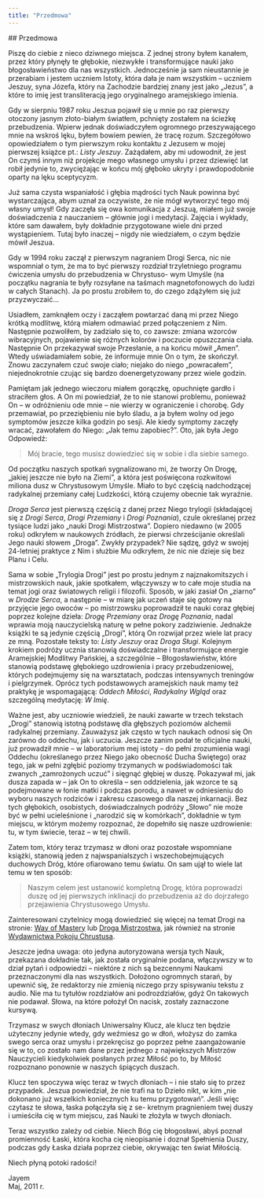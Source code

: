 ```yaml
---
title: "Przedmowa"
---
```


<div markdown="1" class="chHead"> 
## Przedmowa
</div>

Piszę do ciebie z nieco dziwnego miejsca. Z jednej strony byłem kanałem, przez który płynęły te głębokie, niezwykłe i transformujące nauki jako błogosławieństwo dla nas wszystkich. Jednocześnie ja sam nieustannie je przerabiam i jestem uczniem Istoty, która dała je nam wszystkim – uczniem Jeszuy, syna Józefa, który na Zachodzie bardziej znany jest jako „Jezus”, a które to imię jest transliteracją jego oryginalnego aramejskiego imienia.

Gdy w sierpniu 1987 roku Jeszua pojawił się u mnie po raz pierwszy otoczony jasnym złoto-białym światłem, pchnięty zostałem na ścieżkę przebudzenia. Wpierw jednak doświadczyłem ogromnego przeszywającego mnie na wskroś lęku, byłem bowiem pewien, że tracę rozum. Szczegółowo opowiedziałem o tym pierwszym roku kontaktu z Jezusem w mojej pierwszej książce pt.: *Listy Jeszuy*. Zażądałem, aby mi udowodnił, że jest On czymś innym niż projekcje mego własnego umysłu i przez dziewięć lat robił jedynie to, zwyciężając w końcu mój głęboko ukryty i prawdopodobnie oparty na lęku sceptycyzm.

Już sama czysta wspaniałość i głębia mądrości tych Nauk powinna być wystarczająca, abym uznał za oczywiste, że nie mógł wytworzyć tego mój własny umysł! Gdy zaczęła się owa komunikacja z Jeszuą, miałem już swoje doświadczenia z nauczaniem – głównie jogi i medytacji. Zajęcia i wykłady, które sam dawałem, były dokładnie przygotowane wiele dni przed wystąpieniem. Tutaj było inaczej – nigdy nie wiedziałem, o czym będzie mówił Jeszua.

Gdy w 1994 roku zaczął z pierwszym nagraniem Drogi Serca, nic nie wspomniał o tym, że ma to być pierwszy rozdział trzyletniego programu ćwiczenia umysłu do przebudzenia w Chrystuso- wym Umyśle (na początku nagrania te były rozsyłane na taśmach magnetofonowych do ludzi w całych Stanach). Ja po prostu zrobiłem to, do czego zdążyłem się już przyzwyczaić&hellip;

Usiadłem, zamknąłem oczy i zacząłem powtarzać daną mi przez Niego krótką modlitwę, którą miałem odmawiać przed połączeniem z Nim. Następnie pozwoliłem, by zadziało się to, co zawsze: zmiana wzorców wibracyjnych, pojawienie się różnych kolorów i poczucie opuszczania ciała. Następnie On przekazywał swoje Przesłanie, a na końcu mówił „Amen”. Wtedy uświadamiałem sobie, że informuje mnie On o tym, że skończył. Znowu zaczynałem czuć swoje ciało; niejako do niego „powracałem”, niejednokrotnie czując się bardzo doenergetyzowany przez wiele godzin.

Pamiętam jak jednego wieczoru miałem gorączkę, opuchnięte gardło i straciłem głos. A On mi powiedział, że to nie stanowi problemu, ponieważ On – w odróżnieniu ode mnie – nie wierzy w ograniczenie i chorobę. Gdy przemawiał, po przeziębieniu nie było śladu, a ja byłem wolny od jego symptomów jeszcze kilka godzin po sesji. Ale kiedy symptomy zaczęły wracać, zawołałem do Niego: „Jak temu zapobiec?”. Oto, jak była Jego Odpowiedź:

> Mój bracie, tego musisz dowiedzieć się w sobie i dla siebie samego.

Od początku naszych spotkań sygnalizowano mi, że tworzy On Drogę, „jakiej jeszcze nie było na Ziemi”, a która jest poświęcona rozkwitowi miliona dusz w Chrystusowym Umyśle. Miało to być częścią nadchodzącej radykalnej przemiany całej Ludzkości, którą czujemy obecnie tak wyraźnie.

*Droga Serca* jest pierwszą częścią z danej przez Niego trylogii (składającej się z *Drogi Serca*, *Drogi Przemiany* i *Drogi Poznania*), czule określanej przez tysiące ludzi jako „nauki Drogi Mistrzostwa”. Dopiero niedawno (w 2005 roku) odkryłem w naukowych źródłach, że pierwsi chrześcijanie określali Jego nauki słowem
„Droga”. Zwykły przypadek? Nie sądzę, gdyż w swojej 24-letniej praktyce z Nim i służbie Mu odkryłem, że nic nie dzieje się bez Planu i Celu.

Sama w sobie „Trylogia Drogi” jest po prostu jednym z najznakomitszych i mistrzowskich nauk, jakie spotkałem, włączywszy w to całe moje studia na temat jogi oraz światowych religii i filozofii. Sposób, w jaki zasiał On „ziarno” w *Drodze Serca*, a następnie – w miarę jak uczeń staje się gotowy na przyjęcie jego owoców – po mistrzowsku poprowadził te nauki coraz głębiej poprzez kolejne dzieła: *Drogę Przemiany* oraz *Drogę Poznania*, nadal wprawia moją nauczycielską naturę w pełne pokory zadziwienie. Jednakże książki te są jedynie częścią „Drogi”, którą On rozwijał przez wiele lat pracy ze mną. Pozostałe teksty to: *Listy Jeszuy* oraz *Droga Sługi*. Kolejnym krokiem podróży ucznia stanowią doświadczalne i transformujące energie Aramejskiej Modlitwy Pańskiej, a szczególnie – Błogosławieństw, które stanowią podstawę głębokiego uzdrowienia i pracy przebudzeniowej, których podejmujemy się na warsztatach, podczas intensywnych treningów i pielgrzymek. Oprócz tych podstawowych aramejskich nauk mamy też praktykę je wspomagającą: *Oddech Miłości*, *Radykalny Wgląd* oraz szczególną medytację: *W Imię*.

Ważne jest, aby uczniowie wiedzieli, że nauki zawarte w trzech tekstach „Drogi” stanowią istotną podstawę dla głębszych poziomów alchemii radykalnej przemiany. Zauważysz jak często w tych naukach odnosi się On zarówno do oddechu, jak i uczucia. Jeszcze zanim podał te oficjalne nauki, już prowadził mnie – w laboratorium mej istoty – do pełni zrozumienia wagi Oddechu (określanego przez Niego jako obecność Ducha Świętego) oraz tego, jak w pełni zgłębić poziomy trzymanych w podświadomości tak zwanych „zamrożonych uczuć” i sięgnąć głębiej w duszę. Pokazywał mi, jak dusza zapada w – jak On to określa – sen oddzielenia, jak wzorce te są podejmowane w łonie matki i podczas porodu, a nawet w odniesieniu do wyboru naszych rodziców i zakresu czasowego dla naszej inkarnacji. Bez tych głębokich, osobistych, doświadczalnych podróży „Słowo” nie może być w pełni ucieleśnione i „narodzić się w komórkach”, dokładnie w tym miejscu, w którym możemy rozpoznać, że dopełniło się nasze uzdrowienie: tu, w tym świecie, teraz – w tej chwili.

Zatem tom, który teraz trzymasz w dłoni oraz pozostałe wspomniane książki, stanowią jeden z najwspanialszych i wszechobejmujących duchowych Dróg, które ofiarowano temu światu. On sam ujął to wiele lat temu w ten sposób:

> Naszym celem jest ustanowić kompletną Drogę, która poprowadzi duszę od jej pierwszych inklinacji do przebudzenia aż do dojrzałego przejawienia Chrystusowego Umysłu.

Zainteresowani czytelnicy mogą dowiedzieć się więcej na temat Drogi na
stronie: [Way of Mastery]( https://www.wayofmastery.com) lub [Droga
Mistrzostwa](https://drogamistrzostwa.pl), jak również na stronie
[Wydawnictwa Pokoju Chrustusa](https://pokojchrystusa.pl).

Jeszcze jedna uwaga: oto jedyna autoryzowana wersja tych Nauk, przekazana dokładnie tak, jak została oryginalnie podana, włączywszy w to dział pytań i odpowiedzi – niektóre z nich są bezcennymi Naukami przeznaczonymi dla nas wszystkich. Dołożono ogromnych starań, by upewnić się, że redaktorzy nie zmienią niczego przy spisywaniu tekstu z audio. Nie ma tu tytułów rozdziałów ani podrozdziałów, gdyż On takowych nie podawał. Słowa, na które położył On nacisk, zostały zaznaczone kursywą.

Trzymasz w swych dłoniach Uniwersalny Klucz, ale klucz ten będzie użyteczny jedynie wtedy, gdy weźmiesz go w dłoń, włożysz do zamka swego serca oraz umysłu i przekręcisz go poprzez pełne zaangażowanie się w to, co zostało nam dane przez jednego z największych Mistrzów Nauczycieli kiedykolwiek posłanych przez Miłość po to, by Miłość rozpoznano ponownie w naszych śpiących duszach.

Klucz ten spoczywa więc teraz w twych dłoniach – i nie stało się to przez przypadek. Jeszua powiedział, że nie trafi na to Dzieło nikt, w kim „nie dokonano już wszelkich koniecznych ku temu przygotowań”. Jeśli więc czytasz te słowa, łaska połączyła się z se- kretnym pragnieniem twej duszy i umieściła cię w tym miejscu, zaś Nauki te złożyła w twych dłoniach.

Teraz wszystko zależy od ciebie. Niech Bóg cię błogosławi, abyś poznał promienność Łaski, która kocha cię nieopisanie i doznał Spełnienia Duszy, podczas gdy Łaska działa poprzez ciebie, okrywając ten świat Miłością.

Niech płyną potoki radości!

Jayem<br>Maj, 2011 r.

